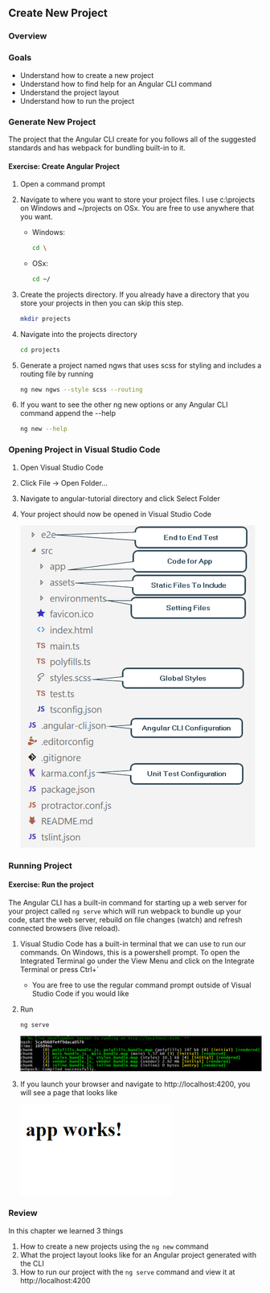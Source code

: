## Create New Project

### Overview

### Goals

* Understand how to create a new project
* Understand how to find help for an Angular CLI command
* Understand the project layout
* Understand how to run the project

### Generate New Project

The project that the Angular CLI create for you follows all of the suggested standards and has webpack for bundling built-in to it.    

<h4 class="exercise-start">
    <b>Exercise</b>: Create Angular Project
</h4>

1. Open a command prompt
1. Navigate to where you want to store your project files.  I use c:\projects on Windows and ~/projects on OSx.  You are free to use anywhere that you want. 
    
    * Windows:

        ```bash
        cd \ 
        ```
    * OSx:

        ```bash
        cd ~/
        ```

1. Create the projects directory.  If you already have a directory that you store your projects in then you can skip this step.

    ```bash
    mkdir projects
    ```

1. Navigate into the projects directory

    ```bash
    cd projects
    ```
    
1. Generate a project named ngws that uses scss for styling and includes a routing file by running

    ```bash
    ng new ngws --style scss --routing
    ```

1. If you want to see the other ng new options or any Angular CLI command append the --help

    ```bash
    ng new --help
    ```
    
<div class="exercise-end"></div>


### Opening Project in Visual Studio Code

1. Open Visual Studio Code
1. Click File -> Open Folder...
1. Navigate to angular-tutorial directory and click Select Folder 
1. Your project should now be opened in Visual Studio Code

    ![Project Layout](images/project-layout.png)


### Running Project


<h4 class="exercise-start">
    <b>Exercise</b>: Run the project
</h4>

The Angular CLI has a built-in command for starting up a web server for your project called `ng serve` which will run webpack to bundle up your code, start the web server, rebuild on file changes (watch) and refresh connected browsers (live reload).

1. Visual Studio Code has a built-in terminal that we can use to run our commands.  On Windows, this is a powershell prompt.  To open the Integrated Terminal go under the View Menu and click on the Integrate Terminal or press Ctrl+`
    * You are free to use the regular command prompt outside of Visual Studio Code if you would like
1. Run

    ```bash
    ng serve
    ```

    ![ng serve output](images/ng-serve.png)


1. If you launch your browser and navigate to http://localhost:4200, you will see a page that looks like

    ![app works](images/appworks.png)
    
<div class="exercise-end"></div>


### Review

In this chapter we learned 3 things

1. How to create a new projects using the `ng new` command
1. What the project layout looks like for an Angular project generated with the CLI
1. How to run our project with the `ng serve` command and view it at http://localhost:4200
